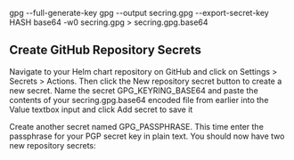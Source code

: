 
gpg --full-generate-key
gpg --output secring.gpg --export-secret-key HASH
base64 -w0 secring.gpg > secring.gpg.base64


## Create GitHub Repository Secrets
Navigate to your Helm chart repository on GitHub and click on Settings > Secrets > Actions.
 Then click the New repository secret button to create a new secret. Name the secret GPG_KEYRING_BASE64 and paste the contents of your secring.gpg.base64 encoded file from earlier into the Value textbox input and click Add secret to save it
 
Create another secret named GPG_PASSPHRASE. This time enter the passphrase for your PGP secret key in plain text. You should now have two new repository secrets:

